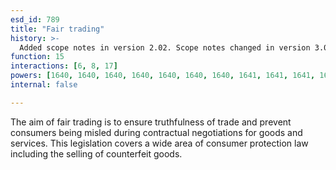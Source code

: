 ```yaml
---
esd_id: 789
title: "Fair trading"
history: >-
  Added scope notes in version 2.02. Scope notes changed in version 3.00 to clarify that scope includes counterfeit goods. Term name changed from 'Fair trading' to 'Trading standards - fair trading' in version 3.00. Name changed to 'Fair trading' in version 4.00.
function: 15
interactions: [6, 8, 17]
powers: [1640, 1640, 1640, 1640, 1640, 1640, 1640, 1641, 1641, 1641, 1641, 1641, 1641, 1641, 1642, 1642, 1642, 1642, 1642, 1642, 1642, 1643, 1643, 1643, 1643, 1643, 1643, 1644, 1644, 1644, 1644, 1644, 1644, 1644, 1965, 1965, 1965, 2084, 2084, 2085, 2085, 2086, 2086, 2087, 2087, 2110, 2110, 2110, 2559, 2559, 2601, 2601, 2622, 2622, 2622, 2982, 2982, 2983, 2983, 2984, 2984, 2988, 2988, 2989, 2989, 2990, 2990, 2991, 2991, 2992, 2992, 2995, 2995, 2996, 2996]
internal: false

---
```


The aim of fair trading is to ensure truthfulness of trade and prevent consumers being misled during contractual negotiations for goods and services. This legislation covers a wide area of consumer protection law including the selling of counterfeit goods.

